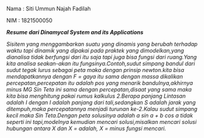<br> Nama : Siti Ummun Najah Fadilah

NIM : 1821500050 </br>

_**Resume dari Dinamycal System and its Applications**_

*Sisitem yang menggambarkan  suatu yang dinamis yang berubah terhadap waktu tapi dinamik yang dipakai pada praktek yang dimodelkan,yang dianalisa tidak berfungsi dari itu saja tapi juga bisa fungsi dari ruang.Yang kita analisa seakan-akan itu fungsinya.Contoh,sudut simpang bandul dari sudut tegak lurus sebagai peta maka dengan prinsip newton.kita bisa mendapatkannya dengan F = gaya itu sama dengan massa dikalikan percepatan,percepatan itu adalah pos yang menarik bandulnya,akhirnya minus MG Sin Teta ini sama dengan percepatan,disaat yang sama maka kita bisa menghitung pakai rumus kalkulus 2.Berapa panjang Lintasan adalah I dengan I adalah panjang dari tali,sedangkan S adalah jarak yang ditempuh,maka percepatannya menjadi turunan ke-2.Kalau sudut simpang kecil maka Sin Teta.Dengan peta solusinya adalah a sin a + b cos a tidak seperti ini  tapi,modelnya kemudian mencari solusi,misalkan mencari solusi hubungan antara X dan X = adalah, X = minus fungsi mencari.*
